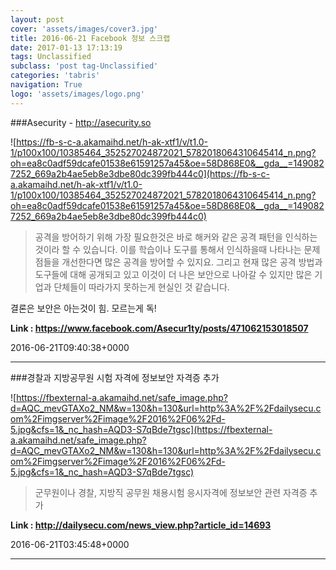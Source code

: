 ```yaml
---
layout: post
cover: 'assets/images/cover3.jpg'
title: 2016-06-21 Facebook 정보 스크랩
date: 2017-01-13 17:13:19
tags: Unclassified
subclass: 'post tag-Unclassified'
categories: 'tabris'
navigation: True
logo: 'assets/images/logo.png'
---
```


###Asecurity - http://asecurity.so

![https://fb-s-c-a.akamaihd.net/h-ak-xtf1/v/t1.0-1/p100x100/10385464_352527024872021_5782018064310645414_n.png?oh=ea8c0adf59dcafe01538e61591257a45&oe=58D868E0&__gda__=1490827252_669a2b4ae5eb8e3dbe80dc399fb444c0](https://fb-s-c-a.akamaihd.net/h-ak-xtf1/v/t1.0-1/p100x100/10385464_352527024872021_5782018064310645414_n.png?oh=ea8c0adf59dcafe01538e61591257a45&oe=58D868E0&__gda__=1490827252_669a2b4ae5eb8e3dbe80dc399fb444c0)

>공격을 방어하기 위해 가장 필요한것은 바로 해커와 같은 공격 패턴을 인식하는 것이라 할 수 있습니다.
이를 학습이나  도구를 통해서 인식하을때 나타나는 문제점들을 개선한다면 많은 공격을 방어할 수 있지요.
그리고 현재 많은 공격 방법과 도구들에 대해 공개되고 있고 이것이 더 나은 보안으로 나아갈 수 있지만 많은 기업과 단체들이 따라가지 못하는게 현실인 것 같습니다.

결론은 보안은 아는것이 힘. 모르는게 독!

**Link : <https://www.facebook.com/Asecur1ty/posts/471062153018507>**

2016-06-21T09:40:38+0000

---

###경찰과 지방공무원 시험 자격에 정보보안 자격증 추가

![https://fbexternal-a.akamaihd.net/safe_image.php?d=AQC_mevGTAXo2_NM&w=130&h=130&url=http%3A%2F%2Fdailysecu.com%2Fimgserver%2Fimage%2F2016%2F06%2Fd-5.jpg&cfs=1&_nc_hash=AQD3-S7qBde7tgsc](https://fbexternal-a.akamaihd.net/safe_image.php?d=AQC_mevGTAXo2_NM&w=130&h=130&url=http%3A%2F%2Fdailysecu.com%2Fimgserver%2Fimage%2F2016%2F06%2Fd-5.jpg&cfs=1&_nc_hash=AQD3-S7qBde7tgsc)

>군무원이나 경찰, 지방직 공무원 채용시험 응시자격에 정보보안 관련 자격증 추가

**Link : <http://dailysecu.com/news_view.php?article_id=14693>**

2016-06-21T03:45:48+0000

---

